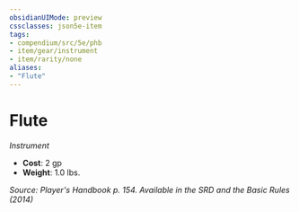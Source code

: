 ```yaml
---
obsidianUIMode: preview
cssclasses: json5e-item
tags:
- compendium/src/5e/phb
- item/gear/instrument
- item/rarity/none
aliases: 
- "Flute"
---
```

# Flute
*Instrument*  

- **Cost**: 2 gp
- **Weight**: 1.0 lbs.

*Source: Player's Handbook p. 154. Available in the <span title='Systems Reference Document (5.1)'>SRD</span> and the Basic Rules (2014)*